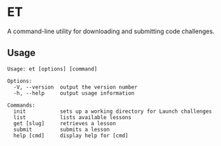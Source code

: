 # ET

A command-line utility for downloading and submitting code challenges.

## Usage

```no-highlight
Usage: et [options] [command]

Options:
  -V, --version  output the version number
  -h, --help     output usage information

Commands:
  init           sets up a working directory for Launch challenges
  list           lists available lessons
  get [slug]     retrieves a lesson
  submit         submits a lesson
  help [cmd]     display help for [cmd]
```
